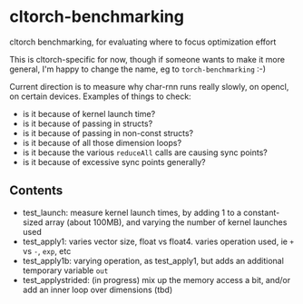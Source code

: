 # cltorch-benchmarking
cltorch benchmarking, for evaluating where to focus optimization effort

This is cltorch-specific for now, though if someone wants to make it more general, I'm happy to change the name, eg to `torch-benchmarking` :-)

Current direction is to measure why char-rnn runs really slowly, on opencl, on certain devices.  Examples of things to check:
- is it because of kernel launch time?
- is it because of passing in structs?
- is it because of passing in non-const structs?
- is it because of all those dimension loops?
- is it because the various `reduceAll` calls are causing sync points?
- is it because of excessive sync points generally?

## Contents

* test_launch: measure kernel launch times, by adding 1 to a constant-sized array (about 100MB), and varying the number of kernel launches used
* test_apply1: varies vector size, float vs float4.  varies operation used, ie `+` vs `-`, `exp`, etc
* test_apply1b: varying operation, as test_apply1, but adds an additional temporary variable `out`
* test_applystrided: (in progress) mix up the memory access a bit, and/or add an inner loop over dimensions (tbd)

